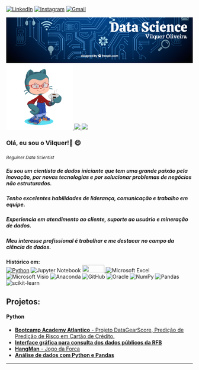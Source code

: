 



[![LinkedIn](https://img.shields.io/badge/linkedin-%230077B5.svg?logo=linkedin&logoColor=white)](https://bit.ly/3dvpXSP)
[![Instagram](https://img.shields.io/badge/@vilquer.ds-%23E4405F.svg?logo=Instagram&logoColor=white)](https://www.instagram.com/vilquer.ds/)
[![Gmail](https://img.shields.io/badge/Gmail-D14836?logo=gmail&logoColor=white)](mailto:vilquer.ds@gmail.com)
<div>
  <img align="center" src="banner.png" >
</div>

<div>
<a href="https://github.com/vilquer">
<img height="180em" src="https://github.com/vilquer/vilquer/blob/main/octocat-1661307135867.png">
<img height="150em" src="https://github-readme-stats.vercel.app/api/top-langs/?username=vilquer&layout=compact&langs_count=7&theme=dracula"/>
<img height="150em" src="https://github-readme-stats.vercel.app/api?username=vilquer&show_icons=true&theme=dracula&include_all_commits=true&count_private=true"/>
</a>
</div>

<div> 
  
### Olá, eu sou o Vilquer!👋 :smile:  
<sub>*Beguiner Data Scientist*</sub>
  
##### Eu sou um cientista de dados iniciante que tem uma grande paixão pela inovação, por novas tecnologias e por solucionar problemas de negócios não estruturados.  
##### Tenho excelentes habilidades de liderança, comunicação e trabalho em equipe.  
##### Experiencia em atendimento ao cliente, suporte ao usuário e mineração de dados.  
##### Meu interesse profissional é trabalhar e me destacar no campo da ciência de dados.  

</div>

**Histórico em:**  
[![Python](https://img.shields.io/badge/python-3670A0?logo=python&logoColor=ffdd54)](https://www.python.org/) 
![Jupyter Notebook](https://img.shields.io/badge/jupyter-%23FA0F00.svg?logo=jupyter&logoColor=white)
<a href="https://github.com/vilquer"> <img src="https://img.shields.io/badge/PowerBI-F2C811?style=for-the-badge&logo=Power%20BI&logoColor=white" width="60" height="20"> </a>
![Microsoft Excel](https://img.shields.io/badge/Microsoft_Excel-217346?logo=microsoft-excel&logoColor=white)
![Microsoft Visio ](https://img.shields.io/badge/Microsoft_Visio-3955A3?logo=microsoft-visio&logoColor=white)
![Anaconda](https://img.shields.io/badge/Anaconda-%2344A833.svg?logo=anaconda&logoColor=white)
![GitHub](https://img.shields.io/badge/github-%23121011.svg?logo=github&logoColor=white)
![Oracle](https://img.shields.io/badge/Oracle-F80000?logo=oracle&logoColor=white)
![NumPy](https://img.shields.io/badge/numpy-%23013243.svg?logo=numpy&logoColor=white)
![Pandas](https://img.shields.io/badge/pandas-%23150458.svg?logo=pandas&logoColor=white)
![scikit-learn](https://img.shields.io/badge/scikit--learn-%23F7931E.svg?logo=scikit-learn&logoColor=white)


## Projetos:
#### Python
* [**Bootcamp Academy Atlantico** - Projeto DataGearScore, Predição de Predição de Risco em Cartão de Crédito.](https://github.com/atlantico-academy/datagearscore)
* [**Interface gráfica para consulta dos dados públicos da RFB**](https://bit.ly/2Y9mT8W)
* [**HangMan** -  Jogo da Forca](https://bit.ly/3gYcN3p)
* [**Análise de dados com Python e Pandas**](https://bit.ly/3l61N66)


---
